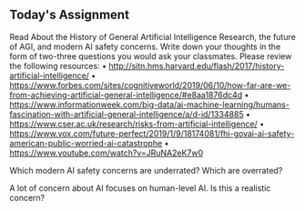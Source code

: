 ## Today's Assignment
Read About the History of General Artificial Intelligence Research, the future of AGI, and modern AI safety concerns. Write down your thoughts in the form of two-three questions you would ask your classmates. Please review the following resources:
• http://sitn.hms.harvard.edu/flash/2017/history-artificial-intelligence/
• https://www.forbes.com/sites/cognitiveworld/2019/06/10/how-far-are-we-from-achieving-artificial-general-intelligence/#e8aa1876dc4d
• https://www.informationweek.com/big-data/ai-machine-learning/humans-fascination-with-artificial-general-intelligence/a/d-id/1334885
• https://www.cser.ac.uk/research/risks-from-artificial-intelligence/
• https://www.vox.com/future-perfect/2019/1/9/18174081/fhi-govai-ai-safety-american-public-worried-ai-catastrophe
• https://www.youtube.com/watch?v=JRuNA2eK7w0

Which modern AI safety concerns are underrated? Which are overrated?

A lot of concern about AI focuses on human-level AI. Is this a realistic concern?



